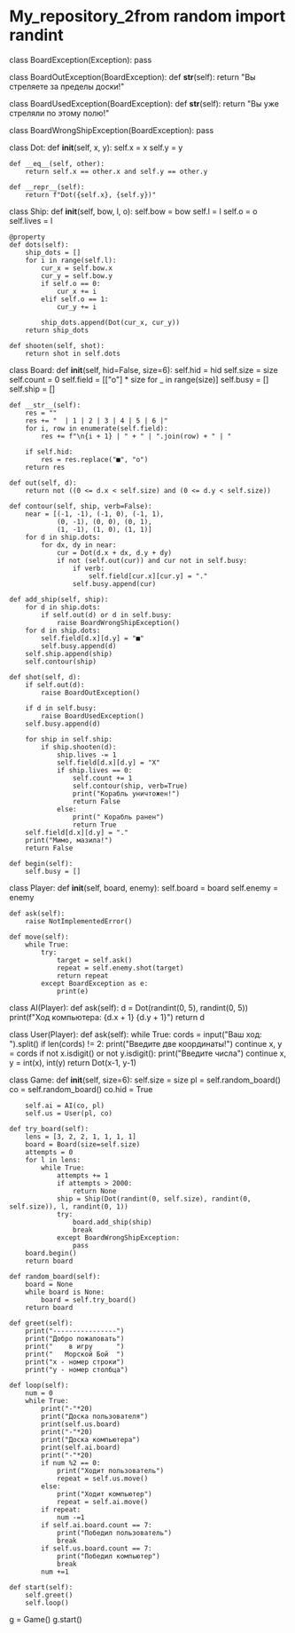 # My_repository_2from random import randint


class BoardException(Exception):
    pass


class BoardOutException(BoardException):
    def __str__(self):
        return "Вы стреляете за пределы доски!"


class BoardUsedException(BoardException):
    def __str__(self):
        return "Вы уже стреляли по этому полю!"


class BoardWrongShipException(BoardException):
    pass


class Dot:
    def __init__(self, x, y):
        self.x = x
        self.y = y

    def __eq__(self, other):
        return self.x == other.x and self.y == other.y

    def __repr__(self):
        return f"Dot({self.x}, {self.y})"


class Ship:
    def __init__(self, bow, l, o):
        self.bow = bow
        self.l = l
        self.o = o
        self.lives = l

    @property
    def dots(self):
        ship_dots = []
        for i in range(self.l):
            cur_x = self.bow.x
            cur_y = self.bow.y
            if self.o == 0:
                cur_x += i
            elif self.o == 1:
                cur_y += i

            ship_dots.append(Dot(cur_x, cur_y))
        return ship_dots

    def shooten(self, shot):
        return shot in self.dots


class Board:
    def __init__(self, hid=False, size=6):
        self.hid = hid
        self.size = size
        self.count = 0
        self.field = [["o"] * size for _ in range(size)]
        self.busy = []
        self.ship = []

    def __str__(self):
        res = ""
        res += "  | 1 | 2 | 3 | 4 | 5 | 6 |"
        for i, row in enumerate(self.field):
            res += f"\n{i + 1} | " + " | ".join(row) + " | "

        if self.hid:
            res = res.replace("■", "o")
        return res

    def out(self, d):
        return not ((0 <= d.x < self.size) and (0 <= d.y < self.size))

    def contour(self, ship, verb=False):
        near = [(-1, -1), (-1, 0), (-1, 1),
                (0, -1), (0, 0), (0, 1),
                (1, -1), (1, 0), (1, 1)]
        for d in ship.dots:
            for dx, dy in near:
                cur = Dot(d.x + dx, d.y + dy)
                if not (self.out(cur)) and cur not in self.busy:
                    if verb:
                        self.field[cur.x][cur.y] = "."
                    self.busy.append(cur)

    def add_ship(self, ship):
        for d in ship.dots:
            if self.out(d) or d in self.busy:
                raise BoardWrongShipException()
        for d in ship.dots:
            self.field[d.x][d.y] = "■"
            self.busy.append(d)
        self.ship.append(ship)
        self.contour(ship)

    def shot(self, d):
        if self.out(d):
            raise BoardOutException()

        if d in self.busy:
            raise BoardUsedException()
        self.busy.append(d)

        for ship in self.ship:
            if ship.shooten(d):
                ship.lives -= 1
                self.field[d.x][d.y] = "X"
                if ship.lives == 0:
                    self.count += 1
                    self.contour(ship, verb=True)
                    print("Корабль уничтожен!")
                    return False
                else:
                    print(" Корабль ранен")
                    return True
        self.field[d.x][d.y] = "."
        print("Мимо, мазила!")
        return False

    def begin(self):
        self.busy = []


class Player:
    def __init__(self, board, enemy):
        self.board = board
        self.enemy = enemy

    def ask(self):
        raise NotImplementedError()

    def move(self):
        while True:
            try:
                target = self.ask()
                repeat = self.enemy.shot(target)
                return repeat
            except BoardException as e:
                print(e)


class AI(Player):
    def ask(self):
        d = Dot(randint(0, 5), randint(0, 5))
        print(f"Ход компьютера: {d.x + 1} {d.y + 1}")
        return d


class User(Player):
    def ask(self):
        while True:
            cords = input("Ваш ход: ").split()
            if len(cords) != 2:
                print("Введите две координаты!")
                continue
            x, y = cords
            if not x.isdigit() or not y.isdigit():
                print("Введите числа")
                continue
            x, y = int(x), int(y)
            return Dot(x-1, y-1)


class Game:
    def __init__(self, size=6):
        self.size = size
        pl = self.random_board()
        co = self.random_board()
        co.hid = True

        self.ai = AI(co, pl)
        self.us = User(pl, co)

    def try_board(self):
        lens = [3, 2, 2, 1, 1, 1, 1]
        board = Board(size=self.size)
        attempts = 0
        for l in lens:
            while True:
                attempts += 1
                if attempts > 2000:
                    return None
                ship = Ship(Dot(randint(0, self.size), randint(0, self.size)), l, randint(0, 1))
                try:
                    board.add_ship(ship)
                    break
                except BoardWrongShipException:
                    pass
        board.begin()
        return board

    def random_board(self):
        board = None
        while board is None:
            board = self.try_board()
        return board

    def greet(self):
        print("----------------")
        print("Добро пожаловать")
        print("    в игру      ")
        print("   Морской Бой  ")
        print("x - номер строки")
        print("y - номер столбца")

    def loop(self):
        num = 0
        while True:
            print("-"*20)
            print("Доска пользователя")
            print(self.us.board)
            print("-"*20)
            print("Доска компьютера")
            print(self.ai.board)
            print("-"*20)
            if num %2 == 0:
                print("Ходит пользователь")
                repeat = self.us.move()
            else:
                print("Ходит компьютер")
                repeat = self.ai.move()
            if repeat:
                num -=1
            if self.ai.board.count == 7:
                print("Победил пользователь")
                break
            if self.us.board.count == 7:
                print("Победил компьютер")
                break
            num +=1

    def start(self):
        self.greet()
        self.loop()


g = Game()
g.start()

